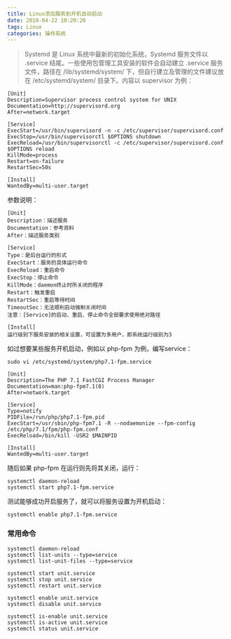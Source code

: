 ```yaml
---
title: Linux添加服务到开机自动启动
date: 2018-04-22 10:20:20
tags: Linux
categories: 操作系统
---
```


>Systemd 是 Linux 系统中最新的初始化系统，Systemd 服务文件以 .service 结尾。一些使用包管理工具安装的软件会自动建立 .service 服务文件，路径在 /lib/systemd/system/ 下，但自行建立及管理的文件建议放在 /etc/systemd/system/ 目录下。内容以 supervisor 为例：

```
[Unit]
Description=Supervisor process control system for UNIX
Documentation=http://supervisord.org
After=network.target

[Service]
ExecStart=/usr/bin/supervisord -n -c /etc/supervisor/supervisord.conf
ExecStop=/usr/bin/supervisorctl $OPTIONS shutdown
ExecReload=/usr/bin/supervisorctl -c /etc/supervisor/supervisord.conf $OPTIONS reload
KillMode=process
Restart=on-failure
RestartSec=50s

[Install]
WantedBy=multi-user.target
```
参数说明：
```
[Unit]
Description：描述服务
Documentation：参考资料
After：描述服务类别

[Service]
Type：是后台运行的形式
ExecStart：服务的具体运行命令
ExecReload：重启命令
ExecStop：停止命令
KillMode：daemon终止时所关闭的程序
Restart：触发重启
RestartSec：重启等待时间
TimeoutSec：无法顺利启动强制关闭时间
注意：[Service]的启动、重启、停止命令全部要求使用绝对路径

[Install]
运行级别下服务安装的相关设置，可设置为多用户，即系统运行级别为3
```
如过想要某些服务开机启动，例如以 php-fpm 为例，编写service：
```
sudo vi /etc/systemd/system/php7.1-fpm.service
```
```
[Unit]
Description=The PHP 7.1 FastCGI Process Manager
Documentation=man:php-fpm7.1(8)
After=network.target

[Service]
Type=notify
PIDFile=/run/php/php7.1-fpm.pid
ExecStart=/usr/sbin/php-fpm7.1 -R --nodaemonize --fpm-config /etc/php/7.1/fpm/php-fpm.conf
ExecReload=/bin/kill -USR2 $MAINPID

[Install]
WantedBy=multi-user.target
```
随后如果 php-fpm 在运行则先将其关闭，运行：
```
systemctl daemon-reload 
systemctl start php7.1-fpm.service
```
测试能够成功开启服务了，就可以将服务设置为开机启动：
```
systemctl enable php7.1-fpm.service
```

### 常用命令
```
systemctl daemon-reload
systemctl list-units --type=service
systemctl list-unit-files --type=service

systemctl start unit.service
systemctl stop unit.service
systemctl restart unit.service

systemctl enable unit.service
systemctl disable unit.service

systemctl is-enable unit.service
systemctl is-active unit.service
systemctl status unit.service
```
